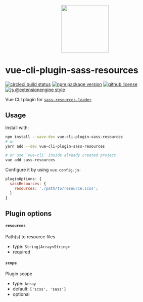 <p align="center">
  <a href="#">
    <img width="150" src="https://cdn.jsdelivr.net/gh/ExtensionEngine/vue-cli-plugin-sass-resources/media/logo.svg">
  </a>
</p>

# vue-cli-plugin-sass-resources

[![circleci build
status](https://badgen.net/circleci/github/ExtensionEngine/vue-cli-plugin-sass-resources/master?icon)](https://circleci.com/gh/ExtensionEngine/vue-cli-plugin-sass-resources)
[![npm package
version](https://badgen.net/npm/v/vue-cli-plugin-sass-resources)](https://npm.im/vue-cli-plugin-sass-resources)
[![github
license](https://badgen.net/github/license/ExtensionEngine/vue-cli-plugin-sass-resources)](https://github.com/ExtensionEngine/vue-cli-plugin-sass-resources/blob/master/LICENSE)
[![js @extensionengine
style](https://badgen.net/badge/code%20style/@extensionengine/black)](https://github.com/ExtensionEngine/eslint-config)

Vue CLI plugin for
[`sass-resources-loader`](https://github.com/shakacode/sass-resources-loader)

## Usage

Install with:

```bash
npm install --save-dev vue-cli-plugin-sass-resources
# or
yarn add --dev vue-cli-plugin-sass-resources

# or use `vue-cli` inside already created project
vue add sass-resources
```

Configure it by using `vue.config.js`:

```js
pluginOptions: {
  sassResources: {
    resources: './path/to/resource.scss';
  }
}
```

## Plugin options

#### `resources`

Path(s) to resource files

- type: `String|Array<String>`
- required

#### `scope`

Plugin scope

- type: `Array`
- default: `['scss', 'sass']`
- optional
